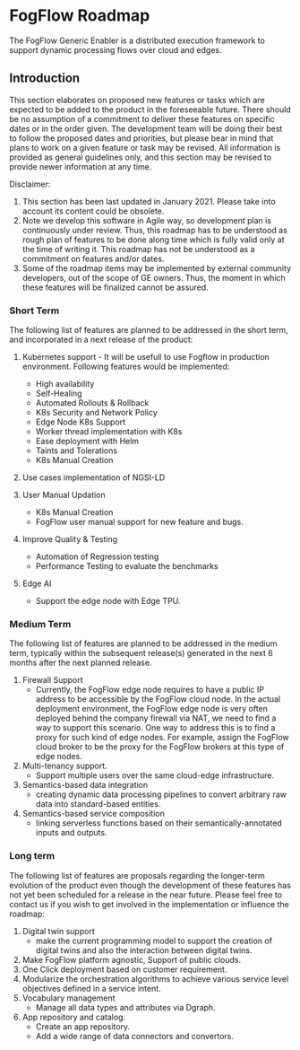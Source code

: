 # FogFlow Roadmap
The FogFlow Generic Enabler is a distributed execution framework to support dynamic processing flows over cloud and edges.

## Introduction
This section elaborates on proposed new features or tasks which are expected to be added to the product in the foreseeable future.
There should be no assumption of a commitment to deliver these features on specific dates or in the order given. 
The development team will be doing their best to follow the proposed dates and priorities, but please bear in mind that plans to work on a given feature or task may be revised. 
All information is provided as general guidelines only, and this section may be revised to provide newer information at any time.

Disclaimer:
 1. This section has been last updated in January 2021. Please take into account its content could be obsolete.
 2. Note we develop this software in Agile way, so development plan is continuously under review. Thus, this roadmap has to be understood as rough plan of features to be done along time which is fully valid only at the time of writing it. This roadmap has not be understood as a commitment on features and/or dates.
 3. Some of the roadmap items may be implemented by external community developers, out of the scope of GE owners. Thus, the moment in which these features will be finalized cannot be assured.

### Short Term

The following list of features are planned to be addressed in the short term, and incorporated in a next release of the product:
1. Kubernetes support - 
   It will be usefull to use Fogflow in production environment. Following features would be implemented:   
   - High availability 
   - Self-Healing
   - Automated Rollouts & Rollback
   - K8s Security and Network Policy
   - Edge Node K8s Support
   - Worker thread implementation with K8s
   - Ease deployment with Helm
   - Taints and Tolerations
   - K8s Manual Creation

2. Use cases implementation of NGSI-LD  
   
3. User Manual Updation
   - K8s Manual Creation
   - FogFlow user manual support for new feature and bugs. 

4. Improve Quality & Testing
   - Automation of Regression testing 
   - Performance Testing to evaluate the benchmarks
5. Edge AI
   - Support the edge node with Edge TPU.

### Medium Term
The following list of features are planned to be addressed in the medium term, typically within the subsequent release(s) generated in the next 6 months after the next planned release.
1. Firewall Support
   - Currently, the FogFlow edge node requires to have a public IP address to be accessible by the FogFlow cloud node. In the actual deployment environment, the FogFlow edge node is very often deployed behind the company firewall via NAT, we need to find a way to support this scenario. One way to address this is to find a proxy for such kind of edge nodes. For example, assign the FogFlow cloud broker to be the proxy for the FogFlow brokers at this type of edge nodes.
2. Multi-tenancy support.
   - Support multiple users over the same cloud-edge infrastructure.
3. Semantics-based data integration
   - creating dynamic data processing pipelines to convert arbitrary raw data into standard-based entities. 
4. Semantics-based service composition
   - linking serverless functions based on their semantically-annotated inputs and outputs.  

### Long term
The following list of features are proposals regarding the longer-term evolution of the product even though the development of these features has not yet been scheduled for a release in the near future. Please feel free to contact us if you wish to get involved in the implementation or influence the roadmap:
1. Digital twin support
   - make the current programming model to support the creation of digital twins and also the interaction between digital twins. 
2. Make FogFlow platform agnostic, Support of public clouds.
3. One Click deployment based on customer requirement.
4. Modularize the orchestration algorithms to achieve various service level objectives defined in a service intent.
5. Vocabulary management 
   - Manage all data types and attributes via Dgraph.
6. App repository and catalog. 
   - Create an app repository.
   - Add a wide range of data connectors and convertors.
